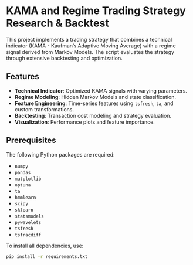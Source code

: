 # KAMA and Regime Trading Strategy Research & Backtest

This project implements a trading strategy that combines a technical indicator (KAMA - Kaufman’s Adaptive Moving Average) with a regime signal derived from Markov Models. The script evaluates the strategy through extensive backtesting and optimization.

## Features
- **Technical Indicator**: Optimized KAMA signals with varying parameters.
- **Regime Modeling**: Hidden Markov Models and state classification.
- **Feature Engineering**: Time-series features using `tsfresh`, `ta`, and custom transformations.
- **Backtesting**: Transaction cost modeling and strategy evaluation.
- **Visualization**: Performance plots and feature importance.

## Prerequisites
The following Python packages are required:
- `numpy`
- `pandas`
- `matplotlib`
- `optuna`
- `ta`
- `hmmlearn`
- `scipy`
- `sklearn`
- `statsmodels`
- `pywavelets`
- `tsfresh`
- `tsfracdiff`

To install all dependencies, use:
```bash
pip install -r requirements.txt
